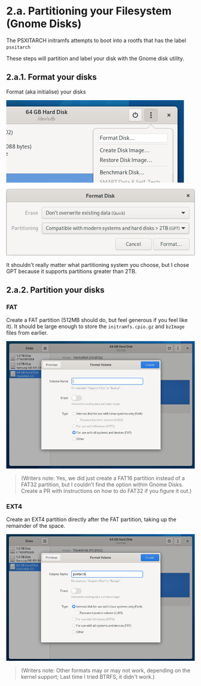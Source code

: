 # 2.a. Partitioning your Filesystem (Gnome Disks)

The PSXITARCH initramfs attempts to boot into a rootfs that has the label `psxitarch`

These steps will partition and label your disk with the Gnome disk utility.

## 2.a.1. Format your disks

Format (aka initialise) your disks

![](./gnome-menu.png)

![](./gnome-format.png)

It shouldn't really matter what partitioning system you choose, but I chose GPT because it supports partitions greater than 2TB.

## 2.a.2. Partition your disks

### FAT

Create a FAT partition (512MB should do, but feel generous if you feel like it). 
It should be large enough to store the `initramfs.cpio.gz` and `bzImage` files from earlier.

![](./gnome-format-fat.png)

> (Writers note: Yes, we did just create a FAT16 partition instead of a FAT32 partition, but I couldn't find the option within Gnome Disks. Create a PR with instructions on how to do FAT32 if you figure it out.)

### EXT4

Create an EXT4 partition directly after the FAT partition, taking up the remainder of the space.

![](./gnome-format-ext4.png)

> (Writers note: Other formats may or may not work, depending on the kernel support; Last time I tried BTRFS, it didn't work.)
